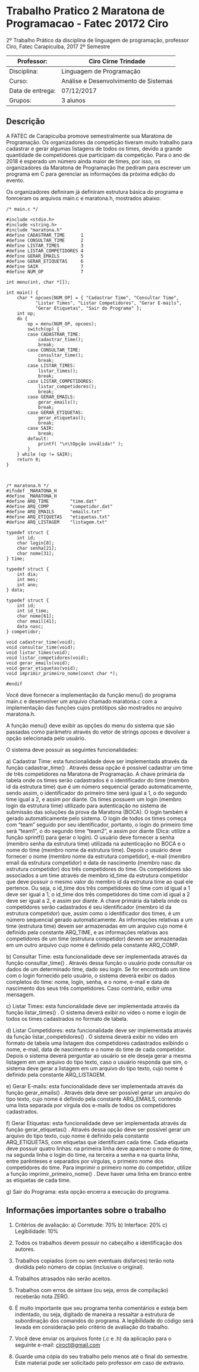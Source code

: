 # Trabalho Pratico 2 Maratona de Programacao - Fatec 20172 Ciro

2º Trabalho Prático da disciplina de linguagem de programação, professor Ciro, Fatec Carapicuiba, 2017 2º Semestre

Professor:         |Ciro Cirne Trindade
-------------------|-------------------------------------
Disciplina:        |Linguagem de Programação
Curso:             |Análise e Desenvolvimento de Sistemas
Data de entrega:   |07/12/2017
Grupos:            |3 alunos


## Descrição

A FATEC de Carapicuíba promove semestralmente sua Maratona de Programação. Os
organizadores da competição tiveram muito trabalho para cadastrar e gerar algumas listagens
de todos os times, devido a grande quantidade de competidores que participam da
competição. Para o ano de 2018 é esperado um número ainda maior de times, por isso, os
organizadores da Maratona de Programação lhe pediram para escrever um programa em C
para gerenciar as informações da próxima edição do evento.

Os organizadores definiram já definiram estrutura básica do programa e fonrceram os
arquivos main.c e maratona.h, mostrados abaixo:

    /* main.c */

    #include <stdio.h>
    #include <string.h>
    #include "maratona.h"
    #define CADASTRAR_TIME      1
    #define CONSULTAR_TIME      2
    #define LISTAR_TIMES        3
    #define	LISTAR_COMPETIDORES 4
    #define GERAR_EMAILS        5
    #define GERAR_ETIQUETAS     6
    #define SAIR                7
    #define NUM_OP              7

    int menu(int, char *[]);

    int main() {
        char * opcoes[NUM_OP] = { "Cadastrar Time", "Consultar Time",
               "Listar Times", "Listar Competidores", "Gerar E-mails",
               "Gerar Etiquetas", "Sair do Programa" };
        int op;
        do {
            op = menu(NUM_OP, opcoes);
            switch(op) {
            case CADASTRAR_TIME:
                cadastrar_time();
                break;
            case CONSULTAR_TIME:
                consultar_time();
                break;
            case LISTAR_TIMES:
                listar_times();
                break;
            case LISTAR_COMPETIDORES:
                listar_competidores();
                break;
            case GERAR_EMAILS:
                gerar_emails();
                break;
            case GERAR_ETIQUETAS:
                gerar_etiquetas();
                break;
            case SAIR:
                break;
            default:
                printf( "\n\tOpção inválida!" );
            }
        } while (op != SAIR);
        return 0;
    }



    /* maratona.h */
    #ifndef _MARATONA_H
    #define _MARATONA_H
    #define ARQ_TIME        "time.dat"
    #define ARQ_COMP        "competidor.dat"
    #define ARQ_EMAILS      "emails.txt"
    #define ARQ_ETIQUETAS   "etiquetas.txt"
    #define ARQ_LISTAGEM    "listagem.txt"

    typedef struct {
        int id;
        char login[8];
        char senha[21];
        char nome[31];
    } time;

    typedef struct {
        int dia;
        int mes;
        int ano;
    } data;

    typedef struct {
        int id;
        int id_time;
        char nome[61];
        char email[41];
        data nasc;
    } competidor;

    void cadastrar_time(void);
    void consultar_time(void);
    void listar_times(void);
    void listar_competidores(void);
    void gerar_emails(void);
    void gerar_etiquetas(void);
    void imprimir_primeiro_nome(const char *);

    #endif


Você deve fornecer a implementação da função menu() do programa main.c e
desenvolver um arquivo chamado maratona.c com a implementação das funções cujos
protótipos são mostrados no arquivo maratona.h.

A função menu() deve exibir as opções do menu do sistema que são passadas como
parâmetro através do vetor de strings opcoes e devolver a opção selecionada pelo usuário.

O sistema deve possuir as seguintes funcionalidades:

a) Cadastrar Time: esta funcionalidade deve ser implementada através da função
cadastrar_time() . Através dessa opção é possível cadastrar um time de três
competidores na Maratona de Programação. A chave primária da tabela onde os times
serão cadastrados é o identificador do time (membro id da estrutura time) que é um
número sequencial gerado automaticamente, sendo assim, o identificador do primeiro
time será igual a 1, o do segundo time igual a 2, e assim por diante. Os times possuem
um login (membro login da estrutura time) utilizado para autenticação no sistema de
submissão das soluções da prova da Maratona (BOCA). O login também é gerado
automaticamente pelo sistema. O login de todos os times começa com “team” seguido
por seu identificador, portanto, o login do primeiro time será “team1”, o do segundo
time “team2”, e assim por diante (Dica: utilize a função sprintf() para gerar o login). O
usuário deve fornecer a senha (membro senha da estrutura time) utilizada na
autenticação no BOCA e o nome do time (membro nome da estrutura time). Depois o
usuário deve fornecer o nome (membro nome da estrutura competidor), e-mail
(membro email da estrutura competidor) e data de nascimento (membro nasc da
estrutura competidor) dos três competidores do time. Os competidores são associados
a um time através de membro id_time da estrutura competidor que deve possuir o
mesmo valor do membro id da estrutura time ao qual ele pertence. Ou seja, o id_time
dos três competidores do time com id igual a 1 deve ser igual a 1, o id_time dos três
competidores do time com id igual a 2 deve ser igual a 2, e assim por diante. A chave
primária da tabela onde os competidores serão cadastrados é seu identificador
(membro id da estrutura competidor) que, assim como o identificador dos times, é um
número sequencial gerado automaticamente. As informações relativas a um time
(estrutura time) devem ser armazenadas em um arquivo cujo nome é definido pela
constante ARQ_TIME, e as informações relativas aos competidores de um time
(estrutura competidor) devem ser armazenadas em um outro arquivo cujo nome é
definido pela constante ARQ_COMP.

b) Consultar Time: esta funcionalidade deve ser implementada através da função
consultar_time() . Através dessa função o usuário pode consultar os dados de um
determinado time, dado seu login. Se for encontrado um time com o login fornecido
pelo usuário, o sistema deverá exibir os dados completos do time: nome, login, senha,
e o nome, e-mail e data de nascimento dos seus três competidores. Caso contrário,
exibir uma mensagem.

c) Listar Times: esta funcionalidade deve ser implementada através da função
listar_times() . O sistema deverá exibir no vídeo o nome e login de todos os times
cadastrados no formato de tabela.

d) Listar Competidores: esta funcionalidade deve ser implementada através da função
listar_competidores() . O sistema deverá exibir no vídeo em formato de tabela
uma listagem dos competidores cadastrados exibindo o nome, e-mail, data de
nascimento e o nome do time de cada competidor. Depois o sistema deverá perguntar
ao usuário se ele deseja gerar a mesma listagem em um arquivo do tipo texto, caso o
usuário responda que sim, o sistema deve gerar a listagem em um arquivo do tipo
texto, cujo nome é definido pela constante ARQ_LISTAGEM.

e) Gerar E-mails: esta funcionalidade deve ser implementada através da função
gerar_emails() . Através dela deve ser possível gerar um arquivo do tipo texto, cujo
nome é definido pela constante ARQ_EMAILS, contendo uma lista separada por
vírgula dos e-mails de todos os competidores cadastrados.

f) Gerar Etiquetas: esta funcionalidade deve ser implementada através da função
gerar_etiquetas() . Através dessa opção deve ser possível gerar um arquivo do
tipo texto, cujo nome é definido pela constante ARQ_ETIQUETAS, com etiquetas que
identificam cada time. Cada etiqueta deve possuir quatro linhas: na primeira linha
deve aparecer o nome do time, na segunda linha o login do time, na terceira a senha e
na quarta linha, entre parênteses e separados por vírgulas, o primeiro nome dos
competidores do time. Para imprimir o primeiro nome do competidor, utilize a função
imprimir_primeiro_nome() . Deve haver uma linha em branco entre as etiquetas de
cada time.

g) Sair do Programa: esta opção encerra a execução do programa.

## Informações importantes sobre o trabalho

1. Critérios de avaliação:
a) Corretude: 70%
b) Interface: 20%
c) Legibilidade: 10%

2. Todos os trabalhos devem possuir no cabeçalho a identificação dos autores.

3. Trabalhos copiados (com ou sem eventuais disfarces) terão nota dividida pelo número
de cópias (inclusive o original).

4. Trabalhos atrasados não serão aceitos.

5. Trabalhos com erros de sintaxe (ou seja, erros de compilação) receberão nota ZERO.

6. É muito importante que seu programa tenha comentários e esteja bem indentado, ou
seja, digitado de maneira a ressaltar a estrutura de subordinação dos comandos do
programa. A legibilidade do código será levada em consideração pelo critério de
avaliação do trabalho.

7. Você deve enviar os arquivos fonte (.c e .h) da aplicação para o seguinte e-mail:
ciroct@gmail.com

8. Guarde uma cópia do seu trabalho pelo menos até o final do semestre. Este material
pode ser solicitado pelo professor em caso de extravio.
